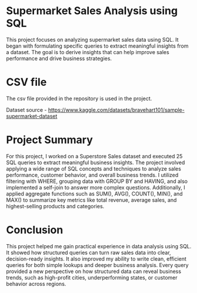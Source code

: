 # Supermarket Sales Analysis using SQL
This project focuses on analyzing supermarket sales data using SQL. It began with formulating  specific queries to extract meaningful insights from a dataset. The goal is to derive insights that can help improve sales performance and drive business strategies. 

# CSV file 
The csv file provided in the repository is used in the project. 

Dataset source - https://www.kaggle.com/datasets/bravehart101/sample-supermarket-dataset

# Project Summary
For this project, I worked on a Superstore Sales dataset and executed 25 SQL queries to extract meaningful business insights. The project involved applying a wide range of SQL concepts and techniques to analyze sales performance, customer behavior, and overall business trends.
I utilized filtering with WHERE, grouping data with GROUP BY and HAVING, and also implemented a self-join to answer more complex questions. Additionally, I applied aggregate functions such as SUM(), AVG(), COUNT(), MIN(), and MAX() to summarize key metrics like total revenue, average sales, and highest-selling products and categories.

# Conclusion
This project helped me gain practical experience in data analysis using SQL. It showed how structured queries can turn raw sales data into clear, decision-ready insights. It also improved my ability to write clean, efficient queries for both simple lookups and deeper business analysis. Every query provided a new perspective on how structured data can reveal business trends, such as high-profit cities, underperforming states, or customer behavior across regions.


